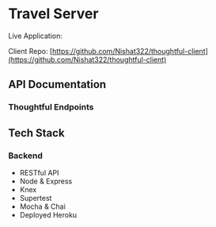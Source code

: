 # Travel Server

Live Application:

Client Repo: [https://github.com/Nishat322/thoughtful-client](https://github.com/Nishat322/thoughtful-client) <br/>

## API Documentation

### Thoughtful Endpoints 

    
## Tech Stack
### Backend

- RESTful API
- Node & Express
- Knex
- Supertest
- Mocha & Chai
- Deployed Heroku